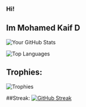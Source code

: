 
### Hi! 
## Im Mohamed Kaif D

![Your GitHub Stats](https://github-readme-stats.vercel.app/api?username=Mohamedkaif10&show_icons=true&theme=radical)

![Top Languages](https://github-readme-stats.vercel.app/api/top-langs/?username=Mohamedkaif10&layout=compact&theme=radical)

## Trophies:
![Trophies](https://github-profile-trophy.vercel.app/?username=Mohamedkaif10&theme=radical)

##Streak:
[![GitHub Streak](https://streak-stats.demolab.com/?user=Mohamedkaif10&theme=dark)](https://git.io/streak-stats)

